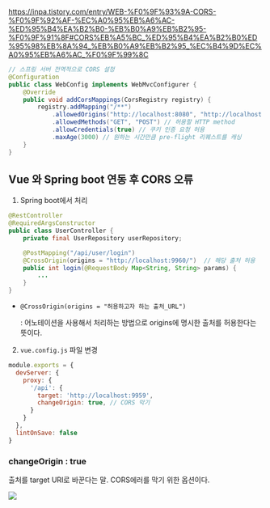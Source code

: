 https://inpa.tistory.com/entry/WEB-%F0%9F%93%9A-CORS-%F0%9F%92%AF-%EC%A0%95%EB%A6%AC-%ED%95%B4%EA%B2%B0-%EB%B0%A9%EB%B2%95-%F0%9F%91%8F#CORS%EB%A5%BC_%ED%95%B4%EA%B2%B0%ED%95%98%EB%8A%94_%EB%B0%A9%EB%B2%95_%EC%B4%9D%EC%A0%95%EB%A6%AC_%F0%9F%99%8C

``` java
// 스프링 서버 전역적으로 CORS 설정
@Configuration
public class WebConfig implements WebMvcConfigurer {
    @Override
    public void addCorsMappings(CorsRegistry registry) {
        registry.addMapping("/**")
        	.allowedOrigins("http://localhost:8080", "http://localhost:8081") // 허용할 출처
            .allowedMethods("GET", "POST") // 허용할 HTTP method
            .allowCredentials(true) // 쿠키 인증 요청 허용
            .maxAge(3000) // 원하는 시간만큼 pre-flight 리퀘스트를 캐싱
    }
}
```



## Vue 와 Spring boot 연동 후 CORS 오류

1. Spring boot에서 처리

``` java
@RestController
@RequiredArgsConstructor
public class UserController {
    private final UserRepository userRepository;

    @PostMapping("/api/user/login")
    @CrossOrigin(origins = "http://localhost:9960/")  // 해당 출처 허용
    public int login(@RequestBody Map<String, String> params) {
        ...
    }
}
```

- `@CrossOrigin(origins = "허용하고자 하는 출처_URL")`

  : 어노테이션을 사용해서 처리하는 방법으로 origins에 명시한 출처를 허용한다는 뜻이다.



2. `vue.config.js` 파일 변경

``` javascript
module.exports = {
  devServer: {
    proxy: {
      '/api': {
        target: 'http://localhost:9959',
        changeOrigin: true, // CORS 막기
      }
    }
  },
  lintOnSave: false
}
```



### changeOrigin : true

출처를 target URI로 바꾼다는 말. CORS에러를 막기 위한 옵션이다. 

![](https://img1.daumcdn.net/thumb/R1280x0/?scode=mtistory2&fname=https%3A%2F%2Fblog.kakaocdn.net%2Fdn%2FboXBV7%2FbtrhetMQxPV%2Fj4mIE7Oq2NPUaTfhQ90vNk%2Fimg.png)
